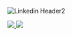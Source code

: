 ![Linkedin Header2](https://user-images.githubusercontent.com/63877492/195909499-ad6f7e2e-2711-4011-8fa5-f82add0c39d4.png)

 <a href="mailto:dinne22@gmail.com">
    <img src="https://img.shields.io/badge/Gmail-D14836?style=for-the-badge&logo=gmail&logoColor=white" />
  </a>
  <a href="https://www.linkedin.com/in/dinne-kopelevich-174584a/">
    <img src="https://img.shields.io/badge/LinkedIn-0077B5?style=for-the-badge&logo=linkedin&logoColor=white" />
  </a> 

<!--
**DinneK/DinneK** is a ✨ _special_ ✨ repository because its `README.md` (this file) appears on your GitHub profile.

Here are some ideas to get you started:

- 🔭 I’m currently working on ...
- 🌱 I’m currently learning ...
- 👯 I’m looking to collaborate on ...
- 🤔 I’m looking for help with ...
- 💬 Ask me about ...
- 📫 How to reach me: ...
- 😄 Pronouns: ...
- ⚡ Fun fact: ...
-->
